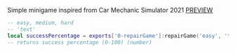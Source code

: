 Simple minigame inspired from Car Mechanic Simulator 2021 [PREVIEW](https://streamable.com/3nbj7c)
```lua
-- easy, medium, hard
-- 'text'
local successPercentage = exports['0-repairGame']:repairGame('easy', 'text')
-- returns success percentage (0-100) (number)
```
